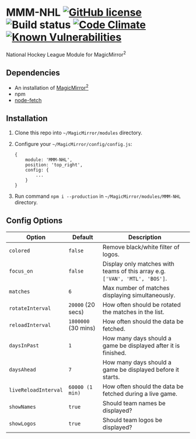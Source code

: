 # MMM-NHL [![GitHub license](https://img.shields.io/badge/license-MIT-blue.svg?style=flat)](https://raw.githubusercontent.com/fewieden/MMM-NHL/master/LICENSE) ![Build status](https://github.com/fewieden/MMM-NHL/workflows/build/badge.svg) [![Code Climate](https://codeclimate.com/github/fewieden/MMM-NHL/badges/gpa.svg?style=flat)](https://codeclimate.com/github/fewieden/MMM-NHL) [![Known Vulnerabilities](https://snyk.io/test/github/fewieden/mmm-nhl/badge.svg)](https://snyk.io/test/github/fewieden/mmm-nhl)

National Hockey League Module for MagicMirror<sup>2</sup>

## Dependencies

* An installation of [MagicMirror<sup>2</sup>](https://github.com/MichMich/MagicMirror)
* npm
* [node-fetch](https://www.npmjs.com/package/node-fetch)

## Installation

1. Clone this repo into `~/MagicMirror/modules` directory.
1. Configure your `~/MagicMirror/config/config.js`:

    ```
    {
        module: 'MMM-NHL',
        position: 'top_right',
        config: {
            ...
        }
    }
    ```
1. Run command `npm i --production` in `~/MagicMirror/modules/MMM-NHL` directory.

## Config Options

| **Option** | **Default** | **Description** |
| --- | --- | --- |
| `colored` | `false` | Remove black/white filter of logos. |
| `focus_on` | `false` | Display only matches with teams of this array e.g. `['VAN', 'MTL', 'BOS']`. |
| `matches` | `6` | Max number of matches displaying simultaneously. |
| `rotateInterval` | `20000` (20 secs) | How often should be rotated the matches in the list. |
| `reloadInterval` | `1800000` (30 mins) | How often should the data be fetched. |
| `daysInPast` | `1` | How many days should a game be displayed after it is finished. |
| `daysAhead` | `7` | How many days should a game be displayed before it starts. |
| `liveReloadInterval` | `60000 (1 min)` | How often should the data be fetched during a live game. |
| `showNames` | `true` | Should team names be displayed? |
| `showLogos` | `true` | Should team logos be displayed? |
